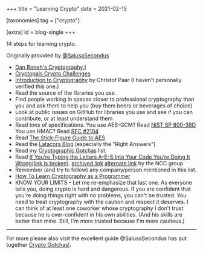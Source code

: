 +++
title = "Learning Crypto"
date = 2021-02-15

[taxonomies]
tag = ["crypto"]

[extra]
id = blog-single
+++


14 steps for learning crypto.

<!-- more -->

Originally provided by [@SalusaSecondus](https://github.com/SalusaSecondus)

- [Dan Boneh's Cryptography I](https://www.coursera.org/learn/crypto)
- [Cryptopals Crypto Challenges](https://cryptopals.com)
- [Introduction to Cryptography](https://www.youtube.com/channel/UC1usFRN4LCMcfIV7UjHNuQg/videos) by Christof Paar (I haven't personally verified this one.)
- Read the source of the libraries you use.
- Find people working in spaces closer to professional cryptography than you and ask them to help you (buy them beers or beverages of choice)
- Look at public issues on GitHub for libraries you use and see if you can contribute, or at least understand them
- Read _tons_ of specifications. You use AES-GCM? Read [NIST SP 800-38D](https://nvlpubs.nist.gov/nistpubs/Legacy/SP/nistspecialpublication800-38d.pdf) You use HMAC? Read [RFC #2104](https://tools.ietf.org/html/rfc2104)
- Read [The Stick-Figure Guide to AES](http://www.moserware.com/2009/09/stick-figure-guide-to-advanced.html)
- Read the [Latacora Blog](https://latacora.singles) (especially the "Right Answers")
- Read my [Cryptographic Gotchas](https://github.com/SalusaSecondus/CryptoGotchas) list.
- Read [If You’re Typing the Letters A-E-S Into Your Code You’re Doing It Wrong(link is broken)](https://www.nccgroup.trust/us/about-us/newsroom-and-events/blog/2009/july/if-youre-typing-the-letters-a-e-s-into-your-code-youre-doing-it-wrong/). [archived link](https://web.archive.org/web/20150924090725/https://www.nccgroup.trust/us/about-us/newsroom-and-events/blog/2009/july/if-youre-typing-the-letters-a-e-s-into-your-code-youre-doing-it-wrong/) [alternate link](https://people.eecs.berkeley.edu/~daw/teaching/cs261-f12/misc/if.html) by the NCC group
- Remember (and try to follow) any company/person mentioned in this list.
- [How To Learn Cryptography as a Programmer](https://soatok.blog/2020/06/10/how-to-learn-cryptography-as-a-programmer)
- KNOW YOUR LIMITS - Let me re-emphasize that last one. As everyone tells you, doing crypto is hard and dangerous. If you are confident that you're doing things right with no problems, you can't be trusted. You need to treat cryptography with the caution and respect it deserves. I can think of at least one coworker whose cryptography I don't trust because he is over-confident in his own abilities. (And his skills are better than mine. Still, I'm more trusted because I'm more cautious.)

---

For more please also visit the excellent guide @SalusaSecondus has put together [Crypto Gotchas!](https://github.com/SalusaSecondus/CryptoGotchas/blob/master/README.md).

